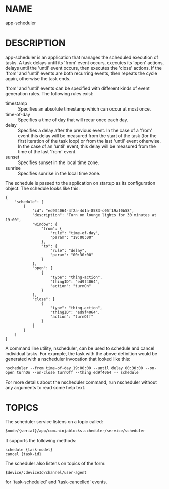 NAME
====
app-scheduler

DESCRIPTION
===========
app-scheduler is an application that manages the scheduled execution of tasks. A task delays until its 'from' event occurs,
executes its 'open' actions, delays until the 'until' event occurs, then executes the 'close' actions. If the 'from'
and 'until' events are both recurring events, then repeats the cycle again, otherwise the task ends.

'from' and 'until' events can be specified with different kinds of event generation rules. The following rules exist:

<dl>
	<dt>timestamp</dt>
	<dd>Specifies an absolute timestamp which can occur at most once.</dd>
	<dt>time-of-day</dt>
	<dd>Specifies a time of day that will recur once each day.</dd>
	<dt>delay</dt>
	<dd>Specifies a delay after the previous event. In the case of a 'from' event this delay will be measured
	from the start of the task (for the first iteration of the task loop) or from the last 'until' event otherwise. In the
	case of an 'until' event, this delay will be measured from the time of the last 'from' event.</dd>
	<dt>sunset</dt>
	<dd>Specifies sunset in the local time zone.</dd>
	<dt>sunrise</dt>
	<dd>Specifies sunrise in the local time zone.</dd>
</dl>

The schedule is passed to the application on startup as its configuration object. The schedule looks like this:

	{
	    "schedule": [
	        {
	            "id": "ed9f4064-4f2a-4d1a-8583-c05f19af0b58",
	            "description": "Turn on lounge lights for 30 minutes at 19:00",
	            "window": {
	                "from": {
	                    "rule": "time-of-day",
	                    "param": "19:00:00"
	                },
	                "to": {
	                    "rule": "delay",
	                    "param": "00:30:00"
	                }
	            },
	            "open": [
	                {
	                    "type": "thing-action",
	                    "thingID": "ed9f4064",
	                    "action": "turnOn"
	                }
	            ],
	            "close": [
	                {
	                    "type": "thing-action",
	                    "thingID": "ed9f4064",
	                    "action": "turnOff"
	                }
	            ]
	        }
	    ]
	}

A command line utility, nscheduler, can be used to schedule and cancel individual tasks. For example, the task with the above definition would be generated with a nscheduler invocation that looked like this:

	nscheduler --from time-of-day 19:00:00 --until delay 00:30:00 --on-open turnOn --on-close turnOff --thing ed9f4064 -- schedule

For more details about the nscheduler command, run nscheduler without any arguments to read some help text.

TOPICS
======

The scheduler service listens on a topic called:

	$node/{serial}/app/com.ninjablocks.scheduler/service/scheduler

It supports the following methods:

	schedule {task-model}
	cancel {task-id}

The scheduler also listens on topics of the form:

	$device/:deviceId/channel/user-agent

for 'task-scheduled' and 'task-cancelled' events.